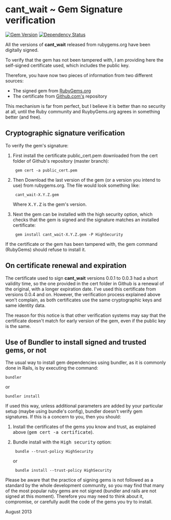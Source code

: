 # cant_wait ~ Gem Signature verification
[![Gem Version](https://badge.fury.io/rb/cant_wait.png)](https://badge.fury.io/rb/cant_wait)
[![Dependency Status](https://gemnasium.com/CarlosCD/cant_wait.png)](https://gemnasium.com/CarlosCD/cant_wait)


All the versions of **cant_wait** released from rubygems.org have been digitally signed.

To verify that the gem has not been tampered with, I am providing here the self-signed certificate used, which includes the public key.

Therefore, you have now two pieces of information from two different sources:

- The signed gem from [RubyGems.org](http://rubygems.org/gems/cant_wait)
- The certificate from [Github.com's](https://github.com/CarlosCD/cant_wait) repository

This mechanism is far from perfect, but I believe it is better than no security at all, until the Ruby community and RuybyGems.org agrees in something better (and free).


## Cryptographic signature verification

To verify the gem's signature:

1. First install the certificate public_cert.pem downloaded from the cert folder of Github's repository (master branch):

        gem cert -a public_cert.pem

2. Then Download the last version of the gem (or a version you intend to use) from rubygems.org.  The file would look something like:

        cant_wait-X.Y.Z.gem

   Where <tt>X.Y.Z</tt> is the gem's version.

3. Next the gem can be installed with the high security option, which checks that the gem is signed and the signature matches an installed certificate:

        gem install cant_wait-X.Y.Z.gem -P HighSecurity

If the certificate or the gem has been tampered with, the gem command (RubyGems) should refuse to install it.


## On certificate renewal and expiration

The certificate used to sign **cant_wait** versions 0.0.1 to 0.0.3 had a short validity time, so the one provided in the cert folder in Github is a renewal of the original, with a longer expiration date. I've used this certificate from versions 0.0.4 and on.  However, the verification process explained above won't complain, as both certificates use the same cryptographic keys and same identity data.

The reason for this notice is that other verification systems may say that the certificate doesn't match for early version of the gem, even if the public key is the same.


## Use of Bundler to install signed and trusted gems, or not

The usual way to install gem dependencies using bundler, as it is commonly done in Rails, is by executing the command:

    bundler

or

    bundler install

If used this way, unless additional parameters are added by your particular setup (maybe using bundle's config), bundler doesn't verify gem signatures.  If this is a concern to you, then you should:

1. Install the certificates of the gems you know and trust, as explained above (<tt>gem cert -a certificate</tt>).
2. Bundle install with the <tt>High security</tt> option:

        bundle --trust-policy HighSecurity

    or

        bundle install --trust-policy HighSecurity

Please be aware that the practice of signing gems is not followed as a standard by the whole development community, so you may find that many of the most popular ruby gems are not signed (bundler and rails are not signed at this moment).  Therefore you may need to think about it, compromise, or carefully audit the code of the gems you try to install.


August 2013
